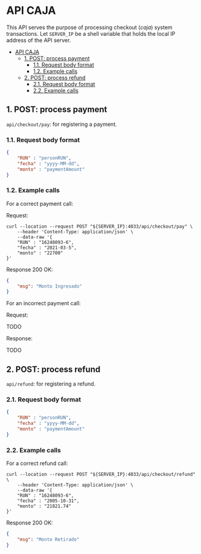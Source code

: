 # API CAJA

This API serves the purpose of processing checkout (*caja*) system transactions. Let `SERVER_IP` be a shell variable that holds the local IP address of the API server.

- [API CAJA](#api-caja)
  - [1. POST: process payment](#1-post-process-payment)
    - [1.1. Request body format](#11-request-body-format)
    - [1.2. Example calls](#12-example-calls)
  - [2. POST: process refund](#2-post-process-refund)
    - [2.1. Request body format](#21-request-body-format)
    - [2.2. Example calls](#22-example-calls)

## 1. POST: process payment

`api/checkout/pay`: for registering a payment.

### 1.1. Request body format

```json
{
    "RUN" : "personRUN",
    "fecha" : "yyyy-MM-dd",
    "monto" : "paymentAmount"
}
```

### 1.2. Example calls

For a correct payment call:

Request:

```shell
curl --location --request POST "${SERVER_IP}:4033/api/checkout/pay" \
    --header 'Content-Type: application/json' \
    --data-raw '{
    "RUN" : "16248093-6",
    "fecha" : "2021-03-5",
    "monto" : "22700"
}'
```

Response 200 OK:

```json
{
    "msg": "Monto Ingresado"
}
```

For an incorrect payment call:

Request:

TODO <!-- TODO: wrong request -->

Response: <!-- TODO: expected response code -->

TODO <!-- TODO: error response -->

## 2. POST: process refund

`api/refund`: for registering a refund.

### 2.1. Request body format

```json
{
    "RUN" : "personRUN",
    "fecha" : "yyyy-MM-dd",
    "monto" : "paymentAmount"
}
```

### 2.2. Example calls

For a correct refund call: <!-- TODO: should reference ID of a previous payment -->

```shell
curl --location --request POST "${SERVER_IP}:4033/api/checkout/refund" \
    --header 'Content-Type: application/json' \
    --data-raw '{
    "RUN" : "16248093-6",
    "fecha" : "2005-10-31",
    "monto" : "21821.74"
}'
```

Response 200 OK:

```json
{
    "msg": "Monto Retirado"
}
```
